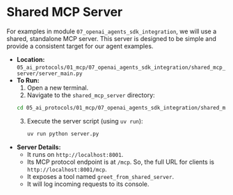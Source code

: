 # Shared MCP Server

For examples in module `07_openai_agents_sdk_integration`, we will use a shared, standalone MCP server. This server is designed to be simple and provide a consistent target for our agent examples.

- **Location:** `05_ai_protocols/01_mcp/07_openai_agents_sdk_integration/shared_mcp_server/server_main.py`
- **To Run:**
  1.  Open a new terminal.
  2.  Navigate to the `shared_mcp_server` directory:
  ```bash
  cd 05_ai_protocols/01_mcp/07_openai_agents_sdk_integration/shared_mcp_server/
  ```
  3.  Execute the server script (using `uv run`):
      ```bash
      uv run python server.py
      ```
- **Server Details:**
  - It runs on `http://localhost:8001`.
  - Its MCP protocol endpoint is at `/mcp`. So, the full URL for clients is `http://localhost:8001/mcp`.
  - It exposes a tool named `greet_from_shared_server`.
  - It will log incoming requests to its console.

